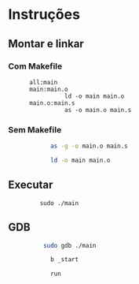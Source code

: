 # Instruções


## Montar e linkar

### Com Makefile

          all:main
          main:main.o
                    ld -o main main.o
          main.o:main.s
                    as -o main.o main.s

          
### Sem Makefile
```sh
            as -g -o main.o main.s
```
          
```sh
            ld -o main main.o
```

## Executar
             sudo ./main
          
## GDB
```sh
          sudo gdb ./main
```
          
```sh
            b _start
```
```sh
            run
```
